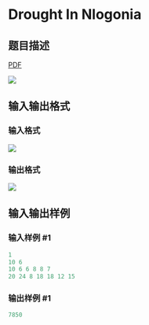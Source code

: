 # Drought In Nlogonia

## 题目描述

[problemUrl]: https://uva.onlinejudge.org/index.php?option=com_onlinejudge&Itemid=8&category=878&page=show_problem&problem=5131

[PDF](https://uva.onlinejudge.org/external/132/p13208.pdf)

![](https://cdn.luogu.com.cn/upload/vjudge_pic/UVA13208/97c6e3f18637d951e85a5a01b18f5bfabf8501fa.png)

## 输入输出格式

### 输入格式

![](https://cdn.luogu.com.cn/upload/vjudge_pic/UVA13208/06db6ab15204bae29b639b785f4fa2edbbb39f0f.png)

### 输出格式

![](https://cdn.luogu.com.cn/upload/vjudge_pic/UVA13208/5639cd67afb3536b8465c20705d313b6f14a604c.png)

## 输入输出样例

### 输入样例 #1

```cpp
1
10 6
10 6 6 8 8 7
20 24 8 18 18 12 15
```


### 输出样例 #1

```cpp
7850
```


